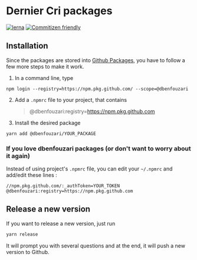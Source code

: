 # Dernier Cri packages

[![lerna](https://img.shields.io/badge/maintained%20with-lerna-cc00ff.svg)](https://lerna.js.org/)
[![Commitizen friendly](https://img.shields.io/badge/commitizen-friendly-brightgreen.svg)](http://commitizen.github.io/cz-cli/)

## Installation

Since the packages are stored into [Github Packages](https://github.com/features/packages), you have to follow a few more steps to make it work.

1. In a command line, type

```shell script
npm login --registry=https://npm.pkg.github.com/ --scope=@dbenfouzari
```

2. Add a `.npmrc` file to your project, that contains

   > @dbenfouzari:registry=https://npm.pkg.github.com

3. Install the desired package

```shell script
yarn add @dbenfouzari/YOUR_PACKAGE
```

### If you love dbenfouzari packages (or don't want to worry about it again)

Instead of using project's `.npmrc` file, you can edit your `~/.npmrc` and add/edit these lines :

```
//npm.pkg.github.com/:_authToken=YOUR_TOKEN
@dbenfouzari:registry=https://npm.pkg.github.com
```

## Release a new version

If you want to release a new version, just run

```bash
yarn release
```

It will prompt you with several questions and at the end, it will push a new version to Github.
